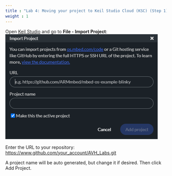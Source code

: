 ```yaml
---
title : "Lab 4: Moving your project to Keil Studio Cloud (KSC) (Step 1)"
weight : 1
---
```


Open [Keil Studio](https://studio.keil.arm.com) and go to **File - Import Project**:
  ![Import project dialog](/static/import_project.png)



Enter the URL to your repository:
  https://www.github.com/your_account/AVH_Labs.git

A project name will be auto generated, but change it if desired. Then click Add Project.
